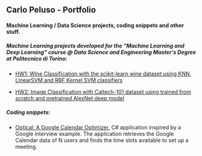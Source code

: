 ## Carlo Peluso - Portfolio
#### Machine Learning / Data Science projects, coding snippets and other stuff.

##### Machine Learning projects developed for the "Machine Learning and Deep Learning" course @ Data Science and Engineering Master's Degree at Politecnico di Torino:

* [HW1: Wine Classification with the scikit-learn wine dataset using KNN, LinearSVM and RBF Kernel SVM classifiers](https://github.com/cpeluso/HW1-Wine-Classification/blob/master/HW1%20-%20Wine%20Classification.ipynb)

* [HW2: Image Classification with Caltech-101 dataset using trained from scratch and pretrained AlexNet deep model](https://github.com/cpeluso/HW2-Image-Classification/blob/master/HW2%20-%20Image%20Classification.ipynb)

##### Coding snippets:

* [Optical: A Google Calendar Optimizer.](https://github.com/cpeluso/optical) C# application inspired by a Google interview example. The application retrieves the Google Calendar data of N users and finds the time slots available to set up a meeting. 

